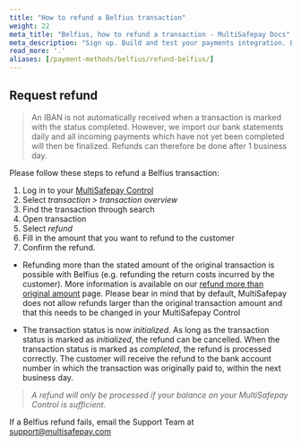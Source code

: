 ```yaml
---
title: "How to refund a Belfius transaction"
weight: 22
meta_title: "Belfius, how to refund a transaction - MultiSafepay Docs"
meta_description: "Sign up. Build and test your payments integration. Explore our products and services. Use our API Reference, SDKs, and wrappers. Get support."
read_more: '.'
aliases: [/payment-methods/belfius/refund-belfius/]
---
```

## Request refund 
> An IBAN is not automatically received when a transaction is marked with the status completed. However, we import our bank statements daily and all incoming payments which have not yet been completed will then be finalized. Refunds can therefore be done after 1 business day.

Please follow these steps to refund a Belfius transaction:

1. Log in to your [MultiSafepay Control](https://merchant.multisafepay.com)
2. Select _transaction > transaction overview_
3. Find the transaction through search
4. Open transaction
5. Select _refund_
6. Fill in the amount that you want to refund to the customer
6. Confirm the refund.

* Refunding more than the stated amount of the original transaction is possible with Belfius (e.g. refunding the return costs incurred by the customer). More information is available on our [refund more than original amount](/faq/finance/refund-more-than-original-amount) page. Please bear in mind that by default, MultiSafepay does not allow refunds larger than  the original transaction amount and that this needs to be changed in your MultiSafepay Control

* The transaction status is now _initialized_. As long as the transaction status is marked as _initialized_, the refund can be cancelled. When the transaction status is marked as _completed_, the refund is processed correctly. The customer will receive the refund to the bank account number in which the transaction was originally paid to, within the next business day.

>_A refund will only be processed if your balance on your MultiSafepay Control is sufficient_.

If a Belfius refund fails, email the Support Team at <support@multisafepay.com>



